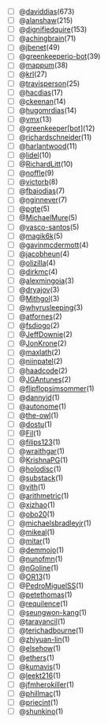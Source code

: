- [ ] @[daviddias](https://github.com/daviddias)(673)
- [ ] @[alanshaw](https://github.com/alanshaw)(215)
- [ ] @[dignifiedquire](https://github.com/dignifiedquire)(153)
- [ ] @[achingbrain](https://github.com/achingbrain)(71)
- [ ] @[jbenet](https://github.com/jbenet)(49)
- [ ] @[greenkeeperio-bot](https://github.com/greenkeeperio-bot)(39)
- [ ] @[mappum](https://github.com/mappum)(38)
- [ ] @[krl](https://github.com/krl)(27)
- [ ] @[travisperson](https://github.com/travisperson)(25)
- [ ] @[hacdias](https://github.com/hacdias)(17)
- [ ] @[ckeenan](https://github.com/ckeenan)(14)
- [ ] @[hugomrdias](https://github.com/hugomrdias)(14)
- [ ] @[vmx](https://github.com/vmx)(13)
- [ ] @[greenkeeper[bot]](https://github.com/greenkeeper[bot])(12)
- [ ] @[richardschneider](https://github.com/richardschneider)(11)
- [ ] @[harlantwood](https://github.com/harlantwood)(11)
- [ ] @[lidel](https://github.com/lidel)(10)
- [ ] @[RichardLitt](https://github.com/RichardLitt)(10)
- [ ] @[noffle](https://github.com/noffle)(9)
- [ ] @[victorb](https://github.com/victorb)(8)
- [ ] @[fbaiodias](https://github.com/fbaiodias)(7)
- [ ] @[nginnever](https://github.com/nginnever)(7)
- [ ] @[pgte](https://github.com/pgte)(5)
- [ ] @[MichaelMure](https://github.com/MichaelMure)(5)
- [ ] @[vasco-santos](https://github.com/vasco-santos)(5)
- [ ] @[magik6k](https://github.com/magik6k)(5)
- [ ] @[gavinmcdermott](https://github.com/gavinmcdermott)(4)
- [ ] @[jacobheun](https://github.com/jacobheun)(4)
- [ ] @[olizilla](https://github.com/olizilla)(4)
- [ ] @[dirkmc](https://github.com/dirkmc)(4)
- [ ] @[alexmingoia](https://github.com/alexmingoia)(3)
- [ ] @[dryajov](https://github.com/dryajov)(3)
- [ ] @[Mithgol](https://github.com/Mithgol)(3)
- [ ] @[whyrusleeping](https://github.com/whyrusleeping)(3)
- [ ] @[atfornes](https://github.com/atfornes)(2)
- [ ] @[fsdiogo](https://github.com/fsdiogo)(2)
- [ ] @[JeffDownie](https://github.com/JeffDownie)(2)
- [ ] @[JonKrone](https://github.com/JonKrone)(2)
- [ ] @[maxlath](https://github.com/maxlath)(2)
- [ ] @[niinpatel](https://github.com/niinpatel)(2)
- [ ] @[haadcode](https://github.com/haadcode)(2)
- [ ] @[JGAntunes](https://github.com/JGAntunes)(2)
- [ ] @[flipflopsimsommer](https://github.com/flipflopsimsommer)(1)
- [ ] @[dannyid](https://github.com/dannyid)(1)
- [ ] @[autonome](https://github.com/autonome)(1)
- [ ] @[the-owl](https://github.com/the-owl)(1)
- [ ] @[dostu](https://github.com/dostu)(1)
- [ ] @[Fil](https://github.com/Fil)(1)
- [ ] @[filips123](https://github.com/filips123)(1)
- [ ] @[wraithgar](https://github.com/wraithgar)(1)
- [ ] @[KrishnaPG](https://github.com/KrishnaPG)(1)
- [ ] @[holodisc](https://github.com/holodisc)(1)
- [ ] @[substack](https://github.com/substack)(1)
- [ ] @[vith](https://github.com/vith)(1)
- [ ] @[arithmetric](https://github.com/arithmetric)(1)
- [ ] @[xizhao](https://github.com/xizhao)(1)
- [ ] @[obo20](https://github.com/obo20)(1)
- [ ] @[michaelsbradleyjr](https://github.com/michaelsbradleyjr)(1)
- [ ] @[mikeal](https://github.com/mikeal)(1)
- [ ] @[mitar](https://github.com/mitar)(1)
- [ ] @[demmojo](https://github.com/demmojo)(1)
- [ ] @[nunofmn](https://github.com/nunofmn)(1)
- [ ] @[nGoline](https://github.com/nGoline)(1)
- [ ] @[OR13](https://github.com/OR13)(1)
- [ ] @[PedroMiguelSS](https://github.com/PedroMiguelSS)(1)
- [ ] @[petethomas](https://github.com/petethomas)(1)
- [ ] @[requilence](https://github.com/requilence)(1)
- [ ] @[seungwon-kang](https://github.com/seungwon-kang)(1)
- [ ] @[taravancil](https://github.com/taravancil)(1)
- [ ] @[terichadbourne](https://github.com/terichadbourne)(1)
- [ ] @[zhiyuan-lin](https://github.com/zhiyuan-lin)(1)
- [ ] @[elsehow](https://github.com/elsehow)(1)
- [ ] @[ethers](https://github.com/ethers)(1)
- [ ] @[kumavis](https://github.com/kumavis)(1)
- [ ] @[leekt216](https://github.com/leekt216)(1)
- [ ] @[jfmherokiller](https://github.com/jfmherokiller)(1)
- [ ] @[phillmac](https://github.com/phillmac)(1)
- [ ] @[priecint](https://github.com/priecint)(1)
- [ ] @[shunkino](https://github.com/shunkino)(1)

